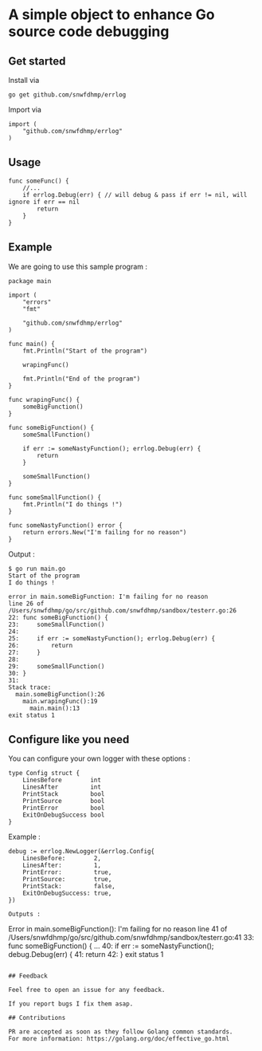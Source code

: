 # A simple object to enhance Go source code debugging

## Get started

Install via

```
go get github.com/snwfdhmp/errlog
```

Import via

```golang
import (
    "github.com/snwfdhmp/errlog"
)
```

## Usage

```golang
func someFunc() {
    //...
    if errlog.Debug(err) { // will debug & pass if err != nil, will ignore if err == nil
        return
    }
}
```

## Example

We are going to use this sample program :

```golang
package main

import (
	"errors"
	"fmt"

	"github.com/snwfdhmp/errlog"
)

func main() {
	fmt.Println("Start of the program")

	wrapingFunc()

	fmt.Println("End of the program")
}

func wrapingFunc() {
	someBigFunction()
}

func someBigFunction() {
	someSmallFunction()

	if err := someNastyFunction(); errlog.Debug(err) {
		return
	}

	someSmallFunction()
}

func someSmallFunction() {
	fmt.Println("I do things !")
}

func someNastyFunction() error {
	return errors.New("I'm failing for no reason")
}
```

Output :

```
$ go run main.go
Start of the program
I do things !

error in main.someBigFunction: I'm failing for no reason
line 26 of /Users/snwfdhmp/go/src/github.com/snwfdhmp/sandbox/testerr.go:26
22: func someBigFunction() {
23: 	someSmallFunction()
24: 
25: 	if err := someNastyFunction(); errlog.Debug(err) {
26: 		return
27: 	}
28: 
29: 	someSmallFunction()
30: }
31: 
Stack trace:
  main.someBigFunction():26
    main.wrapingFunc():19
      main.main():13
exit status 1
```

## Configure like you need

You can configure your own logger with these options :

```golang
type Config struct {
	LinesBefore        int
	LinesAfter         int
	PrintStack         bool
	PrintSource        bool
	PrintError         bool
	ExitOnDebugSuccess bool
}
```

Example :

```golang
debug := errlog.NewLogger(&errlog.Config{
	LinesBefore:        2,
	LinesAfter:         1,
	PrintError:         true,
	PrintSource:        true,
	PrintStack:         false,
	ExitOnDebugSuccess: true,
})

Outputs :

```
Error in main.someBigFunction(): I'm failing for no reason
line 41 of /Users/snwfdhmp/go/src/github.com/snwfdhmp/sandbox/testerr.go:41
33: func someBigFunction() {
...
40:     if err := someNastyFunction(); debug.Debug(err) {
41:             return
42:     }
exit status 1
```

## Feedback

Feel free to open an issue for any feedback.

If you report bugs I fix them asap.

## Contributions

PR are accepted as soon as they follow Golang common standards.
For more information: https://golang.org/doc/effective_go.html
